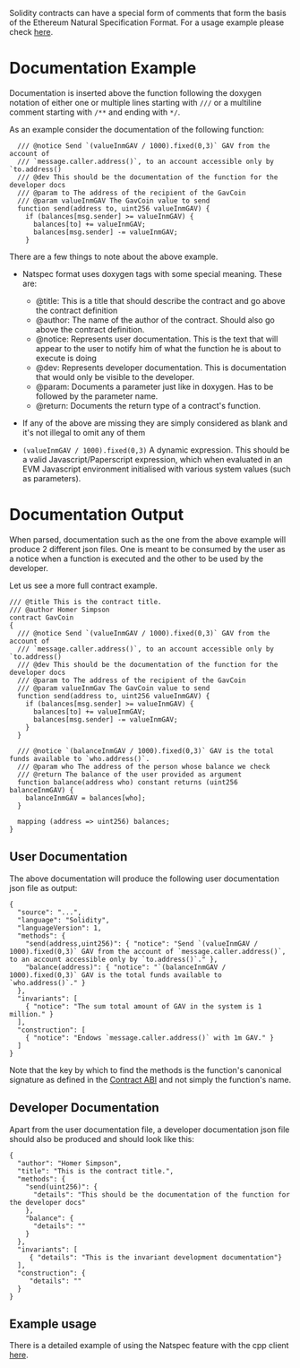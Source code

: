 Solidity contracts can have a special form of comments that form the basis of the Ethereum Natural Specification Format. For a usage example please check [here](https://github.com/ethereum/wiki/wiki/Natspec-Example/).

# Documentation Example

Documentation is inserted above the function following the doxygen notation of either one or multiple lines starting with `///` or a multiline comment starting with `/**` and ending with `*/`.

As an example consider the documentation of the following function:

```
  /// @notice Send `(valueInmGAV / 1000).fixed(0,3)` GAV from the account of 
  /// `message.caller.address()`, to an account accessible only by `to.address()
  /// @dev This should be the documentation of the function for the developer docs
  /// @param to The address of the recipient of the GavCoin
  /// @param valueInmGAV The GavCoin value to send
  function send(address to, uint256 valueInmGAV) {
    if (balances[msg.sender] >= valueInmGAV) {
      balances[to] += valueInmGAV;
      balances[msg.sender] -= valueInmGAV;
    }
```

There are a few things to note about the above example.
- Natspec format uses doxygen tags with some special meaning. These are:
    + @title: This is a title that should describe the contract and go above the contract definition
    + @author: The name of the author of the contract. Should also go above the contract definition.
    + @notice: Represents user documentation. This is the text that will appear to the user to notify him
      of what the function he is about to execute is doing
    + @dev: Represents developer documentation. This is documentation that would only be visible to the
      developer.
    + @param: Documents a parameter just like in doxygen. Has to be followed by the parameter name.
    + @return: Documents the return type of a contract's function.

- If any of the above are missing they are simply considered as blank and it's not illegal to omit any of them
 
- `(valueInmGAV / 1000).fixed(0,3)` A dynamic expression. This should be a valid Javascript/Paperscript expression, which when evaluated in an EVM Javascript environment initialised with various system values (such as parameters).


# Documentation Output

When parsed, documentation such as the one from the above example will produce 2 different json files. One is meant to be consumed by the user as a notice when a function is executed and the other to be used by the developer.

Let us see a more full contract example.

```
/// @title This is the contract title.
/// @author Homer Simpson
contract GavCoin
{
  /// @notice Send `(valueInmGAV / 1000).fixed(0,3)` GAV from the account of 
  /// `message.caller.address()`, to an account accessible only by `to.address()
  /// @dev This should be the documentation of the function for the developer docs
  /// @param to The address of the recipient of the GavCoin
  /// @param valueInmGav The GavCoin value to send
  function send(address to, uint256 valueInmGAV) {
    if (balances[msg.sender] >= valueInmGAV) {
      balances[to] += valueInmGAV;
      balances[msg.sender] -= valueInmGAV;
    }
  }

  /// @notice `(balanceInmGAV / 1000).fixed(0,3)` GAV is the total funds available to `who.address()`.
  /// @param who The address of the person whose balance we check
  /// @return The balance of the user provided as argument
  function balance(address who) constant returns (uint256 balanceInmGAV) {
    balanceInmGAV = balances[who];
  }

  mapping (address => uint256) balances;
}
```

## User Documentation

The above documentation will produce the following user documentation json file as output:

```
{
  "source": "...",
  "language": "Solidity",
  "languageVersion": 1,
  "methods": {
    "send(address,uint256)": { "notice": "Send `(valueInmGAV / 1000).fixed(0,3)` GAV from the account of `message.caller.address()`, to an account accessible only by `to.address()`." },
    "balance(address)": { "notice": "`(balanceInmGAV / 1000).fixed(0,3)` GAV is the total funds available to `who.address()`." }
  },
  "invariants": [
    { "notice": "The sum total amount of GAV in the system is 1 million." }
  ],
  "construction": [
    { "notice": "Endows `message.caller.address()` with 1m GAV." }
  ]
}
```

Note that the key by which to find the methods is the function's canonical signature as defined in the [Contract ABI](https://github.com/ethereum/wiki/wiki/Ethereum-Contract-ABI#signature) and not simply the function's name.

## Developer Documentation

Apart from the user documentation file, a developer documentation json file should also be produced and should look like this:

```
{
  "author": "Homer Simpson",
  "title": "This is the contract title.",
  "methods": {
    "send(uint256)": {
      "details": "This should be the documentation of the function for the developer docs"
    },
    "balance": {
      "details": ""
    }
  },
  "invariants": [
     { "details": "This is the invariant development documentation"}
  ],
  "construction": {
     "details": ""
  }
}
```

## Example usage

There is a detailed example of using the Natspec feature with the cpp client [here](https://github.com/ethereum/wiki/wiki/Natspec-Example/).